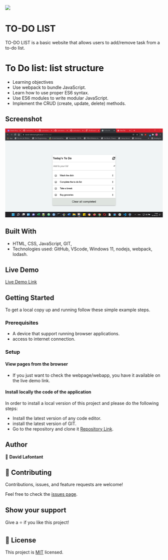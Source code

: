 ![](https://img.shields.io/badge/Microverse-blueviolet)

# TO-DO LIST
TO-DO LIST is a basic website that allows users to add/remove task from a to-do list. 

# To Do list: list structure
- Learning objectives
- Use webpack to bundle JavaScript.
- Learn how to use proper ES6 syntax.
- Use ES6 modules to write modular JavaScript.
- Implement the CRUD (create, update, delete) methods. 

## Screenshot

![Screenshot](Screenshot.png)

## Built With

- HTML, CSS, JavaScript, GIT,
- Technologies used: GitHub, VScode, Windows 11, nodejs, webpack, lodash.

## Live Demo

[Live Demo Link](https://david-lafontant.github.io/To-Do-List/)


## Getting Started

To get a local copy up and running follow these simple example steps.

### Prerequisites

- A device that support running browser applications.
- access to internet connection.


### Setup

#### View pages from the browser

- If you just want to check the webpage/webapp, you have it available on the live demo link.

#### Install locally the code of the application

In order to install a local version of this project and please do the following steps:
- Install the latest version of any code editor.
- install the latest version of GIT.
- Go to the repository and clone it [Repository Link](https://github.com/david-lafontant/To-Do-List/).


## Author


👤 **David Lafontant**



## 🤝 Contributing

Contributions, issues, and feature requests are welcome!

Feel free to check the [issues page](https://github.com/david-lafontant/To-Do-List/issues).

## Show your support

Give a ⭐️ if you like this project!

## 📝 License

This project is [MIT](LICENCE.md) licensed.